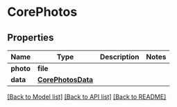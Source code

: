 # CorePhotos

## Properties
Name | Type | Description | Notes
------------ | ------------- | ------------- | -------------
**photo** | **file** |  | 
**data** | [**CorePhotosData**](CorePhotosData.md) |  | 

[[Back to Model list]](../README.md#documentation-for-models) [[Back to API list]](../README.md#documentation-for-api-endpoints) [[Back to README]](../README.md)


